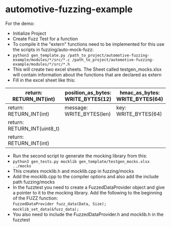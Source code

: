 # automotive-fuzzing-example
For the demo:
- Initialize Project
- Create Fuzz Test for a function
- To compile it the "extern" functions need to be implemented for this use the scripts in fuzzing/auto-mock-fuzz:
- ```python3 gen_template.py /path_to_project/automotive-fuzzing-example/modules/*/src/*.c /path_to_project/automotive-fuzzing-example/modules/*/src/*.h```
- This will create two excel sheets. The Sheet called testgen_mocks.xlsx will contain information about the functions that are declared as extern
- Fill in the excel sheet like this:

| return: RETURN_INT(int)     | position_as_bytes: WRITE_BYTES(12) | hmac_as_bytes: WRITE_BYTES(64) |                        |                       |
|-----------------------------|------------------------------------|--------------------------------|------------------------|-----------------------|
| return: RETURN_INT(int)     | message: WRITE_BYTES(len)          | key: WRITE_BYTES(64)           | nonce: WRITE_BYTES(64) | hmac: WRITE_BYTES(64) |
| return: RETURN_INT(uint8_t) |                                    |                                |                        |                       |
| return: RETURN_INT(int)     |                                    |                                |                        |                       |

- Run the second script to generate the mocking library from this: 
- ```python3 gen_tests.py mocklib gen_template/testgen_mocks.xlsx ../mocks```
- This creates mocklib.h and mocklib.cpp in fuzzing/mocks
- Add the mocklib.cpp to the compiler options and also add the include path fuzzing/mocks
- In the fuzztest you need to create a FuzzedDataProvider object and give a pointer to it to the mocking library. Add the following to the beginning of the FUZZ function:  
```FuzzedDataProvider fuzz_data(Data, Size);```  
```mocklib_set_data(&fuzz_data);```
- You also need to include the FuzzedDataProvider.h and mocklib.h in the fuzztest
